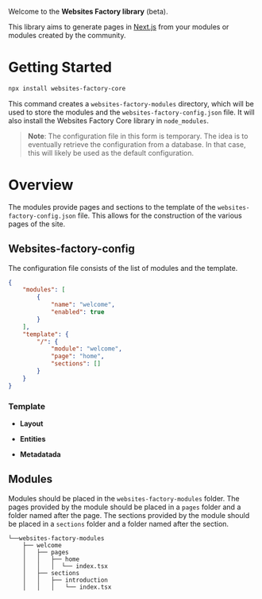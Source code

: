 
Welcome to the **Websites Factory library** (beta).

This library aims to generate pages in [Next.js](https://nextjs.org) from your modules or modules created by the community.

# Getting Started

```bash
npx install websites-factory-core
```

This command creates a `websites-factory-modules` directory, which will be used to store the modules and the `websites-factory-config.json` file. It will also install the Websites Factory Core library in `node_modules`.

> **Note**: The configuration file in this form is temporary. The idea is to eventually retrieve the configuration from a database. In that case, this will likely be used as the default configuration.

# Overview

The modules provide pages and sections to the template of the `websites-factory-config.json` file. This allows for the construction of the various pages of the site.

## Websites-factory-config

The configuration file consists of the list of modules and the template.

```json
{
    "modules": [
        {
            "name": "welcome",
            "enabled": true
        }
    ],
    "template": {
        "/": {
            "module": "welcome",
            "page": "home",
            "sections": []
        }
    }
}
```

### Template

- **Layout**

- **Entities**

- **Metadatada**

## Modules

Modules should be placed in the `websites-factory-modules` folder.
The pages provided by the module should be placed in a `pages` folder and a folder named after the page.
The sections provided by the module should be placed in a `sections` folder and a folder named after the section.

```
└──websites-factory-modules
    ├── welcome
    │   ├── pages
    │   │   ├── home  
    │   │   │  └── index.tsx  
    │   ├── sections  
    │   │   ├── introduction
    │   │   │   └── index.tsx  
```

